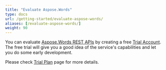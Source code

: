 ```yaml
---
title: "Evaluate Aspose.Words"
type: docs
url: /getting-started/evaluate-aspose-words/
aliases: [/evaluate-aspose-words/]
weight: 90
---
```


You can evaluate [Aspose.Words REST APIs](http://apireference.aspose.cloud/words/) by creating a free [Trial Account](https://dashboard.aspose.cloud). The free trial will give you a good idea of the service's capabilities and let you do some early development.

Please check [Trial Plan](https://purchase.aspose.cloud/trial) page for more details.

